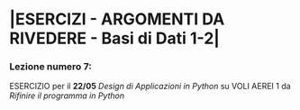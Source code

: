 # |ESERCIZI - ARGOMENTI DA RIVEDERE - Basi di Dati 1-2|

### Lezione numero 7:

ESERCIZIO per il **22/05** *Design di Applicazioni in Python*  su VOLI AEREI 1  da *Rifinire il programma in Python*


